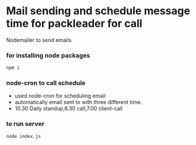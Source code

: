 # Mail sending and schedule message time for packleader for call

Nodemailer to send emails

### for installing node packages

```bash
npm i
```

### node-cron to call schedule

- used node-cron for scheduling email
- automatically email sent to with three different time.
- 10.30 Daily standup,6.30 call,7.00 client-call

### to run server

```bash
node index.js
```
